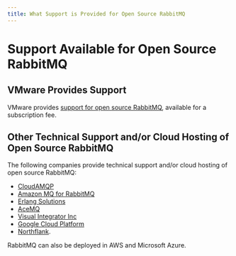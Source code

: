 ```yaml
---
title: What Support is Provided for Open Source RabbitMQ 
---
```

<!--
Copyright (c) 2007-2023 VMware, Inc. or its affiliates.

All rights reserved. This program and the accompanying materials
are made available under the terms of the under the Apache License,
Version 2.0 (the "License”); you may not use this file except in compliance
with the License. You may obtain a copy of the License at

https://www.apache.org/licenses/LICENSE-2.0

Unless required by applicable law or agreed to in writing, software
distributed under the License is distributed on an "AS IS" BASIS,
WITHOUT WARRANTIES OR CONDITIONS OF ANY KIND, either express or implied.
See the License for the specific language governing permissions and
limitations under the License.
-->

# Support Available for Open Source RabbitMQ

## VMware Provides Support
VMware provides <a href="https://tanzu.vmware.com/rabbitmq/oss">support for open source RabbitMQ</a>, available for a subscription fee.

## Other Technical Support and/or Cloud Hosting of Open Source RabbitMQ

The following companies provide technical support and/or cloud hosting of open source RabbitMQ: 

* <a href="https://www.cloudamqp.com/">CloudAMQP</a>
* <a href="https://aws.amazon.com/amazon-mq/">Amazon MQ for RabbitMQ</a>
* <a href="https://www.erlang-solutions.com/products/rabbitmq.html">Erlang Solutions</a>
* <a href="https://acemq.com/rabbitmq/">AceMQ</a>
* <a href="http://www.visualintegrator.com/rmq/">Visual Integrator Inc</a>
* <a href="https://console.cloud.google.com/launcher/details/click-to-deploy-images/rabbitmq">Google Cloud Platform</a>
* <a href="https://northflank.com/changelog/introducing-managed-rabbit-mq-build-and-scale-with-queues-and-message-brokers">Northflank</a>.

RabbitMQ can also be deployed in AWS and Microsoft Azure.

